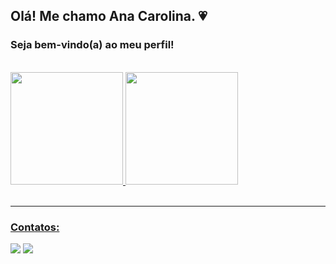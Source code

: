 ## Olá! Me chamo Ana Carolina. 💗
### Seja bem-vindo(a) ao meu perfil!
<br>
  <div>
    <a href="https://github.com/seu-usuário-aqui">
    <img height="180em" src="https://github-readme-stats.vercel.app/api/top-langs/?username=camilalordelo1&layout=compact&langs_count=7&theme=dracula"/>
    <img height="180em" src="https://github-readme-stats.vercel.app/api?username=Ana07ramalho&show_icons=true&theme=highcontrast&include_all_commits=true&count_private=true"/>
  </div>
<br>
<hr>
  
  ### Contatos:
  <div>
    <a href = "mailto:ana.07.ramalho@gmail.com"><img src="https://img.shields.io/badge/Gmail-D14836?style=for-the-badge&logo=gmail&logoColor=white" target="_blank"></a>
    <a href="https://www.linkedin.com/in/ana-carol-ramalho" target="_blank"><img src="https://img.shields.io/badge/-LinkedIn-%230077B5?style=for-the-badge&logo=linkedin&logoColor=white" target="_blank"></a>   
  </div>


